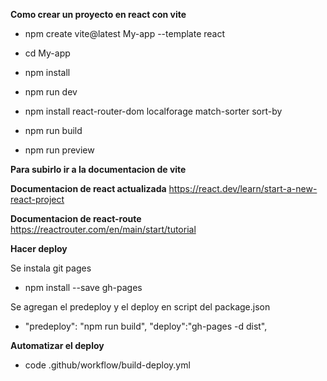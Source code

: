 **Como crear un proyecto en react con vite**
* npm create vite@latest My-app --template react
* cd My-app
* npm install
* npm run dev


* npm install react-router-dom localforage match-sorter sort-by
* npm run build 
* npm run preview


**Para subirlo ir a la documentacion de vite**


**Documentacion de react actualizada**
https://react.dev/learn/start-a-new-react-project

**Documentacion de react-route**
https://reactrouter.com/en/main/start/tutorial


**Hacer deploy**

Se instala git pages
* npm install --save gh-pages

Se agregan el predeploy y el deploy en script del package.json
* "predeploy": "npm run build",
  "deploy":"gh-pages -d dist",

**Automatizar el deploy**
* code .github/workflow/build-deploy.yml